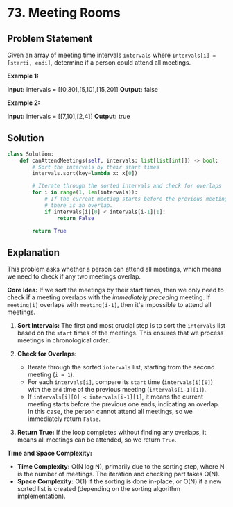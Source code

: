 
# 73. Meeting Rooms

## Problem Statement

Given an array of meeting time intervals `intervals` where `intervals[i] = [starti, endi]`, determine if a person could attend all meetings.

**Example 1:**

**Input:** intervals = [[0,30],[5,10],[15,20]]
**Output:** false

**Example 2:**

**Input:** intervals = [[7,10],[2,4]]
**Output:** true

## Solution

```python
class Solution:
    def canAttendMeetings(self, intervals: list[list[int]]) -> bool:
        # Sort the intervals by their start times
        intervals.sort(key=lambda x: x[0])

        # Iterate through the sorted intervals and check for overlaps
        for i in range(1, len(intervals)):
            # If the current meeting starts before the previous meeting ends,
            # there is an overlap.
            if intervals[i][0] < intervals[i-1][1]:
                return False

        return True
```

## Explanation

This problem asks whether a person can attend all meetings, which means we need to check if any two meetings overlap.

**Core Idea:** If we sort the meetings by their start times, then we only need to check if a meeting overlaps with the *immediately preceding* meeting. If `meeting[i]` overlaps with `meeting[i-1]`, then it's impossible to attend all meetings.

1.  **Sort Intervals:** The first and most crucial step is to sort the `intervals` list based on the `start` times of the meetings. This ensures that we process meetings in chronological order.

2.  **Check for Overlaps:**
    -   Iterate through the sorted `intervals` list, starting from the second meeting (`i = 1`).
    -   For each `intervals[i]`, compare its `start` time (`intervals[i][0]`) with the `end` time of the previous meeting (`intervals[i-1][1]`).
    -   If `intervals[i][0] < intervals[i-1][1]`, it means the current meeting starts before the previous one ends, indicating an overlap. In this case, the person cannot attend all meetings, so we immediately return `False`.

3.  **Return True:** If the loop completes without finding any overlaps, it means all meetings can be attended, so we return `True`.

**Time and Space Complexity:**

-   **Time Complexity:** O(N log N), primarily due to the sorting step, where N is the number of meetings. The iteration and checking part takes O(N).
-   **Space Complexity:** O(1) if the sorting is done in-place, or O(N) if a new sorted list is created (depending on the sorting algorithm implementation).
